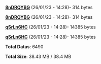 [**8nDRQYBG**](/data/8nDRQYBG.txt) (26/01/23 - 14:28)- 314 bytes

[**8nDRQYBG**](/data/8nDRQYBG.txt) (26/01/23 - 14:28)- 314 bytes

[**qSrLn6HC**](/data/qSrLn6HC.txt) (26/01/23 - 14:28)- 14385 bytes

[**qSrLn6HC**](/data/qSrLn6HC.txt) (26/01/23 - 14:28)- 14385 bytes

**Total Datas**: 6490

**Total Size**: 38.43 MB / 38.4 MB